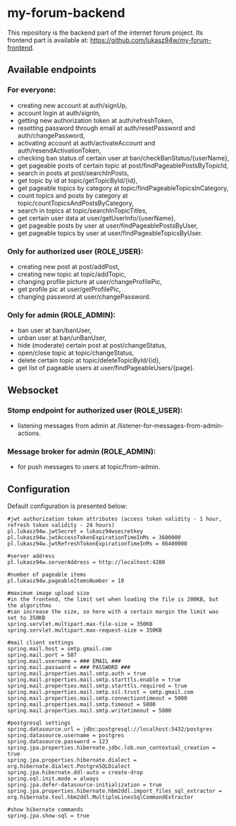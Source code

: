 # my-forum-backend
This repository is the backend part of the internet forum project. Its frontend part is available at: https://github.com/lukasz94w/my-forum-frontend.

## Available endpoints
### For everyone:
- creating new account at auth/signUp,
- account login at auth/signIn,
- getting new authorization token at auth/refreshToken,
- resetting password through email at auth/resetPassword and auth/changePassword,
- activating account at auth/activateAccount and auth/resendActivationToken,
- checking ban status of certain user at ban/checkBanStatus/{userName},
- get pageable posts of certain topic at post/findPageablePostsByTopicId,
- search in posts at post/searchInPosts,
- get topic by id at topic/getTopicById/{id},
- get pageable topics by category at topic/findPageableTopicsInCategory,
- count topics and posts by category at topic/countTopicsAndPostsByCategory,
- search in topics at topic/searchInTopicTitles,
- get certain user data at user/getUserInfo/{userName},
- get pageable posts by user at user/findPageablePostsByUser,
- get pageable topics by user at user/findPageableTopicsByUser.

### Only for authorized user (ROLE_USER):
- creating new post at post/addPost,
- creating new topic at topic/addTopic,
- changing profile picture at user/changeProfilePic,
- get profile pic at user/getProfilePic,
- changing password at user/changePassword.

### Only for admin (ROLE_ADMIN):
- ban user at ban/banUser,
- unban user at ban/unBanUser,
- hide (moderate) certain post at post/changeStatus,
- open/close topic at topic/changeStatus,
- delete certain topic at topic/deleteTopicById/{id},
- get list of pageable users at user/findPageableUsers/{page}. 

## Websocket
### Stomp endpoint for authorized user (ROLE_USER):
- listening messages from admin at /listener-for-messages-from-admin-actions.
### Message broker for admin (ROLE_ADMIN):
- for push messages to users at topic/from-admin.

## Configuration
Default configuration is presented below:
```
#jwt authorization token attributes (access token validity - 1 hour, refresh token validity - 24 hours)
pl.lukasz94w.jwtSecret = lukasz94wsecretkey
pl.lukasz94w.jwtAccessTokenExpirationTimeInMs = 3600000
pl.lukasz94w.jwtRefreshTokenExpirationTimeInMs = 86400000

#server address
pl.lukasz94w.serverAddress = http://localhost:4200

#number of pageable items
pl.lukasz94w.pageableItemsNumber = 10

#maximum image upload size
#in the frontend, the limit set when loading the file is 200KB, but the algorithms
#can increase the size, so here with a certain margin the limit was set to 350KB
spring.servlet.multipart.max-file-size = 350KB
spring.servlet.multipart.max-request-size = 350KB

#mail client settings
spring.mail.host = smtp.gmail.com
spring.mail.port = 587
spring.mail.username = ### EMAIL ###
spring.mail.password = ### PASSWORD ### 
spring.mail.properties.mail.smtp.auth = true
spring.mail.properties.mail.smtp.starttls.enable = true
spring.mail.properties.mail.smtp.starttls.required = true
spring.mail.properties.mail.smtp.ssl.trust = smtp.gmail.com
spring.mail.properties.mail.smtp.connectiontimeout = 5000
spring.mail.properties.mail.smtp.timeout = 5000
spring.mail.properties.mail.smtp.writetimeout = 5000

#postgresql settings
spring.datasource.url = jdbc:postgresql://localhost:5432/postgres
spring.datasource.username = postgres
spring.datasource.password = 123
spring.jpa.properties.hibernate.jdbc.lob.non_contextual_creation = true
spring.jpa.properties.hibernate.dialect = org.hibernate.dialect.PostgreSQLDialect
spring.jpa.hibernate.ddl-auto = create-drop
spring.sql.init.mode = always
spring.jpa.defer-datasource-initialization = true
spring.jpa.properties.hibernate.hbm2ddl.import_files_sql_extractor = org.hibernate.tool.hbm2ddl.MultipleLinesSqlCommandExtractor

#show hibernate commands
spring.jpa.show-sql = true
```
